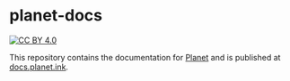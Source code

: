 # planet-docs

[![CC BY 4.0](https://img.shields.io/badge/License-CC%20BY%204.0-blueviolet.svg)](https://creativecommons.org/licenses/by/4.0/)

This repository contains the documentation for [Planet](https://planet.ink) and is published at [docs.planet.ink](https://docs.planet.ink).
